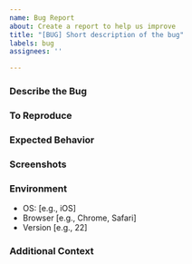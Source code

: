 ```yaml
---
name: Bug Report
about: Create a report to help us improve
title: "[BUG] Short description of the bug"
labels: bug
assignees: ''

---
```


### Describe the Bug
<!-- A clear and concise description of what the bug is. -->

### To Reproduce
<!-- Steps to reproduce the behavior:
1. Go to '...'
2. Click on '....'
3. Scroll down to '....'
4. See error -->

### Expected Behavior
<!-- A clear and concise description of what you expected to happen. -->

### Screenshots
<!-- If applicable, add screenshots to help explain your problem. -->

### Environment
<!-- Include as many relevant details about the environment you experienced the bug in -->
- OS: [e.g., iOS]
- Browser [e.g., Chrome, Safari]
- Version [e.g., 22]

### Additional Context
<!-- Add any other context about the problem here. -->

